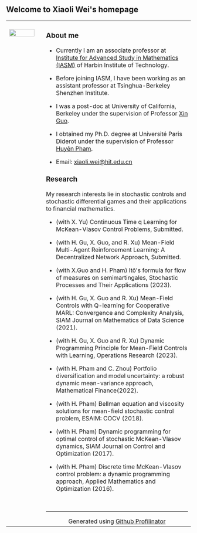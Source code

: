 ## Welcome to Xiaoli Wei's homepage

<table><tr><td valign="top" width="20%"><br />

<img src="https://github.com/Xiaoli-Wei/math/blob/main/EmbeddedImage.jpg?raw=true" align="left" style="width: 90%" />  
  
</td><td valign="top" width="80%">


### About me  

- Currently I am an associate professor at [Institute for Advanced Study in Mathematics (IASM)](http://im.hit.edu.cn/en/) of Harbin Institute of Technology.<br /> 


- Before joining IASM, I have been working as an assistant professor at Tsinghua-Berkeley Shenzhen Institute.<br />

- I was a post-doc at University of California, Berkeley under the supervision of Professor [Xin Guo](https://xinguo.ieor.berkeley.edu/). <br />

- I obtained my Ph.D. degree at Université Paris Diderot under the supervision of Professor [Huyên Pham](https://sites.google.com/site/phamxuanhuyen/).<br /> 

- Email: xiaoli.wei@hit.edu.cn<br /> 
  
















### Research <br> 
My research interests lie in stochastic controls and stochastic differential games and their applications to financial mathematics. <br />
  
- (with X. Yu) Continuous Time q Learning for McKean-Vlasov Control Problems, Submitted. <br />

- (with H. Gu, X. Guo, and R. Xu) Mean-Field Multi-Agent Reinforcement Learning: A Decentralized Network Approach, Submitted.  <br />
  

- (with X.Guo and H. Pham) Itô's formula for flow of measures on semimartingales, Stochastic Processes and Their Applications (2023).  <br />
  

- (with H. Gu, X. Guo and R. Xu) Mean-Field Controls with Q-learning for Cooperative MARL: Convergence and Complexity Analysis,  SIAM Journal on Mathematics of Data Science (2021).  <br />
  

- (with H. Gu, X. Guo and R. Xu) Dynamic Programming Principle for Mean-Field Controls with Learning, Operations Research (2023).  <br />
  

- (with H. Pham and C. Zhou) Portfolio diversification and model uncertainty: a robust dynamic mean-variance approach,  Mathematical Finance(2022).  <br />
  

- (with H. Pham) Bellman equation and viscosity solutions for mean-field stochastic control problem, ESAIM: COCV (2018).  <br />
  

- (with H. Pham) Dynamic programming for optimal control of stochastic McKean-Vlasov dynamics, SIAM Journal on Control and Optimization (2017).  <br />
  

- (with H. Pham) Discrete time McKean-Vlasov control problem: a dynamic programming approach, Applied Mathematics and Optimization (2016).  <br />

<br />

----
<div align="center">Generated using <a href="https://profilinator.rishav.dev/" target="_blank">Github Profilinator</a></div>
